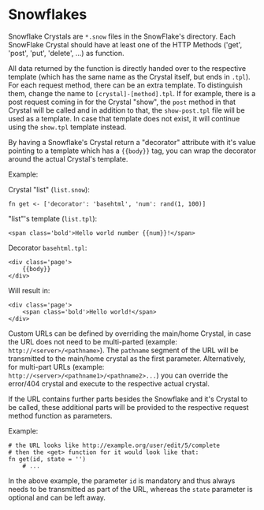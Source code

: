 Snowflakes
==========

Snowflake Crystals are `*.snow` files in the SnowFlake's directory. Each SnowFlake Crystal
should have at least one of the HTTP Methods ('get', 'post', 'put', 'delete', ...) as function.

All data returned by the function is directly handed over to the respective template (which has
the same name as the Crystal itself, but ends in `.tpl`). For each request method, there 
can be an extra template. To distinguish them, change the name to `[crystal]-[method].tpl`.
If for example, there is a post request coming in for the Crystal "show", the `post` method
in that Crystal will be called and in addition to that, the `show-post.tpl` file will be used
as a template. In case that template does not exist, it will continue using the `show.tpl` 
template instead.

By having a Snowflake's Crystal return a "decorator" attribute with it's value 
pointing to a template which has a `{{body}}` tag, you can wrap the decorator around 
the actual Crystal's template.

Example:

Crystal "list" (`list.snow`):

	fn get <- ['decorator': 'basehtml', 'num': rand(1, 100)]

"list"'s template (`list.tpl`):

	<span class='bold'>Hello world number {{num}}!</span>

Decorator `basehtml.tpl`:

	<div class='page'>
		{{body}}
	</div>

Will result in:

	<div class='page'>
		<span class='bold'>Hello world!</span>
	</div>

Custom URLs can be defined by overriding the main/home Crystal, in case the URL 
does not need to be multi-parted (example: `http://<server>/<pathname>`). The 
`pathname` segment of the URL will be transmitted to the main/home crystal as the first
parameter. Alternatively, for multi-part URLs (example: `http://<server>/<pathname1>/<pathname2>...`)
you can override the error/404 crystal and execute to the respective actual crystal.

If the URL contains further parts besides the Snowflake and it's Crystal to be called,
these additional parts will be provided to the respective request method function as parameters.

Example:

	# the URL looks like http://example.org/user/edit/5/complete
	# then the <get> function for it would look like that:
	fn get(id, state = '')
		# ...

In the above example, the parameter `id` is mandatory and thus always needs to be transmitted
as part of the URL, whereas the `state` parameter is optional and can be left away.